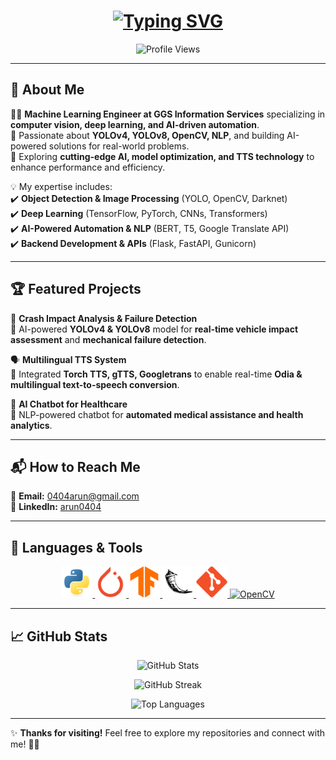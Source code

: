 <h1 align="center"> 
  <a href="https://git.io/typing-svg">
    <img src="https://readme-typing-svg.herokuapp.com?font=Fira+Code&size=35&pause=1000&color=12F7DE&center=true&width=1000&lines=Hello+there!+%F0%9F%91%8B;Welcome+to+my+GitHub+profile!;Machine+Learning+Engineer+%7C+AI+Researcher" alt="Typing SVG" />
  </a>
</h1>


<p align="center">
  <img src="https://komarev.com/ghpvc/?username=arun0404&label=Profile%20views&color=12F7DE&style=flat" alt="Profile Views" />
</p>

---

## 🌟 About Me  
👨‍💻 **Machine Learning Engineer at GGS Information Services** specializing in **computer vision, deep learning, and AI-driven automation**.  
🔬 Passionate about **YOLOv4, YOLOv8, OpenCV, NLP**, and building AI-powered solutions for real-world problems.  
🚀 Exploring **cutting-edge AI, model optimization, and TTS technology** to enhance performance and efficiency.  

💡 My expertise includes:  
✔️ **Object Detection & Image Processing** (YOLO, OpenCV, Darknet)  
✔️ **Deep Learning** (TensorFlow, PyTorch, CNNs, Transformers)  
✔️ **AI-Powered Automation & NLP** (BERT, T5, Google Translate API)  
✔️ **Backend Development & APIs** (Flask, FastAPI, Gunicorn)  

---

## 🏆 Featured Projects  
🚗 **Crash Impact Analysis & Failure Detection**  
📌 AI-powered **YOLOv4 & YOLOv8** model for **real-time vehicle impact assessment** and **mechanical failure detection**.  

🗣 **Multilingual TTS System**  
📌 Integrated **Torch TTS, gTTS, Googletrans** to enable real-time **Odia & multilingual text-to-speech conversion**.  

🤖 **AI Chatbot for Healthcare**  
📌 NLP-powered chatbot for **automated medical assistance and health analytics**.    

---

## 📬 How to Reach Me  
📩 **Email:** 0404arun@gmail.com  
🔗 **LinkedIn:** [arun0404](https://linkedin.com/in/arun0404)  

---

## 🚀 Languages & Tools  
<p align="center">  
  <a href="https://www.python.org" target="_blank" rel="noreferrer">
    <img src="https://raw.githubusercontent.com/devicons/devicon/master/icons/python/python-original.svg" alt="Python" width="50" height="50"/> 
  </a> 
  <a href="https://pytorch.org/" target="_blank" rel="noreferrer"> 
    <img src="https://raw.githubusercontent.com/devicons/devicon/master/icons/pytorch/pytorch-original.svg" alt="PyTorch" width="50" height="50"/> 
  </a> 
  <a href="https://www.tensorflow.org/" target="_blank" rel="noreferrer"> 
    <img src="https://raw.githubusercontent.com/devicons/devicon/master/icons/tensorflow/tensorflow-original.svg" alt="TensorFlow" width="50" height="50"/> 
  </a> 
  <a href="https://flask.palletsprojects.com/" target="_blank" rel="noreferrer"> 
    <img src="https://raw.githubusercontent.com/devicons/devicon/master/icons/flask/flask-original.svg" alt="Flask" width="50" height="50"/> 
  </a> 
  <a href="https://git-scm.com/" target="_blank" rel="noreferrer"> 
    <img src="https://raw.githubusercontent.com/devicons/devicon/master/icons/git/git-original.svg" alt="Git" width="50" height="50"/> 
  </a> 
  <a href="https://opencv.org/" target="_blank" rel="noreferrer"> 
    <img src="https://upload.wikimedia.org/wikipedia/commons/3/32/OpenCV_Logo_with_text_svg_version.svg" alt="OpenCV" width="80" height="50"/> 
  </a> 
</p>

---

## 📈 GitHub Stats  
<p align="center">
  <img src="https://github-readme-stats.vercel.app/api?username=arun0404&show_icons=true&theme=tokyonight" alt="GitHub Stats" />
</p>

<p align="center">
  <img src="https://github-readme-streak-stats.herokuapp.com/?user=arun0404&theme=tokyonight" alt="GitHub Streak" />
</p>

<p align="center">
  <img src="https://github-readme-stats.vercel.app/api/top-langs?username=arun0404&show_icons=true&layout=compact&theme=tokyonight" alt="Top Languages" />
</p>

---


✨ **Thanks for visiting!** Feel free to explore my repositories and connect with me! 🚀💡  

